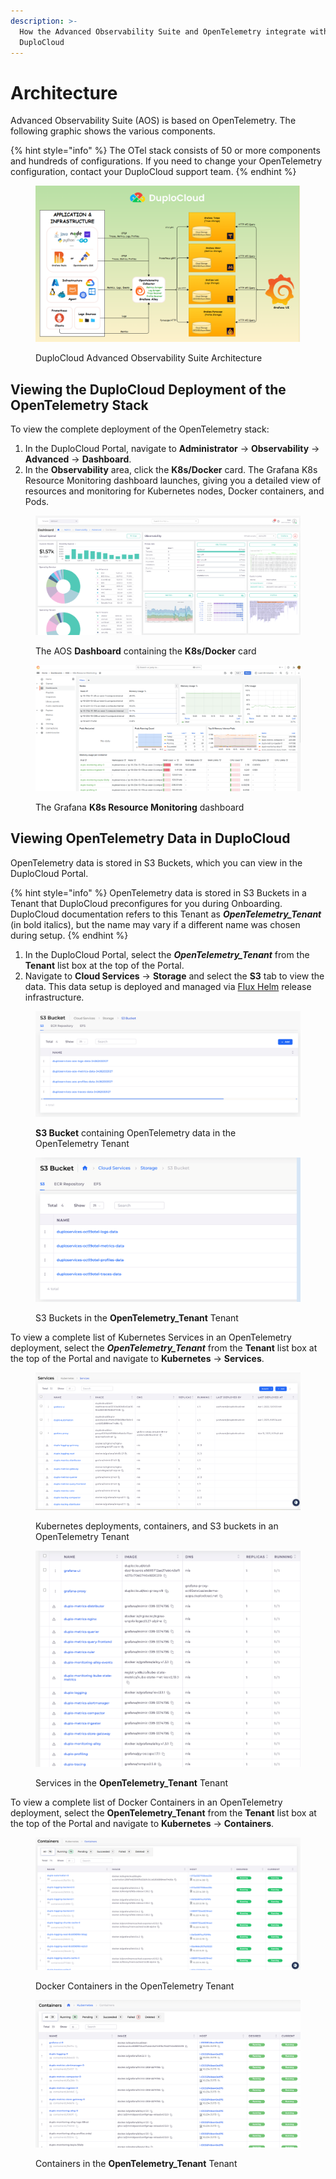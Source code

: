 ```yaml
---
description: >-
  How the Advanced Observability Suite and OpenTelemetry integrate with
  DuploCloud
---
```


# Architecture

Advanced Observability Suite (AOS) is based on OpenTelemetry. The following graphic shows the various components.

{% hint style="info" %}
The OTel stack consists of 50 or more components and hundreds of configurations. If you need to change your OpenTelemetry configuration, contact your DuploCloud support team.
{% endhint %}

<figure><img src="../../.gitbook/assets/OAS_Arch.png" alt=""><figcaption><p>DuploCloud Advanced Observability Suite Architecture</p></figcaption></figure>

## Viewing the DuploCloud Deployment of the OpenTelemetry Stack

To view the complete deployment of the OpenTelemetry stack:

1. In the DuploCloud Portal, navigate to **Administrator** -> **Observability** -> **Advanced** -> **Dashboard**.
2. In the **Observability** area, click the **K8s/Docker** card. The Grafana K8s Resource Monitoring dashboard launches, giving you a detailed view of resources and monitoring for Kubernetes nodes, Docker containers, and Pods.

<figure><img src="../../.gitbook/assets/otel1.png" alt=""><figcaption><p>The AOS <strong>Dashboard</strong> containing the <strong>K8s/Docker</strong> card</p></figcaption></figure>

<figure><img src="../../.gitbook/assets/garf1.png" alt=""><figcaption><p>The Grafana <strong>K8s Resource Monitoring</strong> dashboard</p></figcaption></figure>

## Viewing OpenTelemetry Data in DuploCloud

OpenTelemetry data is stored in S3 Buckets, which you can view in the DuploCloud Portal.

{% hint style="info" %}
OpenTelemetry data is stored in S3 Buckets in a Tenant that DuploCloud preconfigures for you during Onboarding. DuploCloud documentation refers to this Tenant as _**OpenTelemetry\_Tenant**_ (in bold italics), but the name may vary if a different name was chosen during setup.
{% endhint %}

1. In the DuploCloud Portal, select the _**OpenTelemetry\_Tenant**_ from the **Tenant** list box at the top of the Portal.
2. Navigate to **Cloud Services** -> **Storage** and select the **S3** tab to view the data. This data setup is deployed and managed via [Flux Helm](architecture.md#viewing-the-duplocloud-deployment-of-the-opentelemetry-stack) release infrastructure.

<figure><img src="../../.gitbook/assets/Screenshot (305).png" alt=""><figcaption><p><strong>S3 Bucket</strong> containing OpenTelemetry data in the OpenTelemetry Tenant</p></figcaption></figure>

<figure><img src="../../.gitbook/assets/S3 to edit (3).png" alt=""><figcaption><p>S3 Buckets in the <strong>OpenTelemetry_Tenant</strong> Tenant</p></figcaption></figure>

To view a complete list of Kubernetes Services in an OpenTelemetry deployment, select the _**OpenTelemetry\_Tenant**_ from the **Tenant** list box at the top of the Portal and navigate to **Kubernetes** -> **Services**.

<figure><img src="../../.gitbook/assets/Screenshot (306).png" alt=""><figcaption><p> Kubernetes deployments, containers, and S3 buckets in an OpenTelemetry Tenant</p></figcaption></figure>

<figure><img src="../../.gitbook/assets/image (10) (2).png" alt=""><figcaption><p>Services in the <strong>OpenTelemetry_Tenant</strong> Tenant</p></figcaption></figure>

To view a complete list of Docker Containers in an OpenTelemetry deployment, select the **OpenTelemetry\_Tenant** from the **Tenant** list box at the top of the Portal and navigate to **Kubernetes** -> **Containers**.

<figure><img src="../../.gitbook/assets/Screenshot (307).png" alt=""><figcaption><p>Docker Containers in the OpenTelemetry Tenant</p></figcaption></figure>

<figure><img src="../../.gitbook/assets/image (11) (2).png" alt=""><figcaption><p>Containers in the <strong>OpenTelemetry_Tenant</strong> Tenant</p></figcaption></figure>

